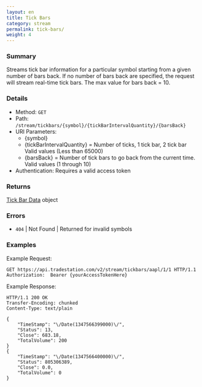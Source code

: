 ```yaml
---
layout: en
title: Tick Bars
category: stream
permalink: tick-bars/
weight: 4
---
```


### Summary

Streams tick bar information for a particular symbol starting from a given number of bars back. If no number of bars back are specified, the request will stream real-time tick bars. The max value for bars back = 10.

### Details

* Method: `GET`
* Path: `/stream/tickbars/{symbol}/{tickBarIntervalQuantity}/{barsBack}`
* URI Parameters:
  * {symbol}
  * {tickBarIntervalQuantity} = Number of ticks, 1 tick bar, 2 tick bar Valid values (Less than 65000)
  * {barsBack} = Number of tick bars to go back from the current time. Valid values (1 through 10)
* Authentication: Requires a valid access token

### Returns

[Tick Bar Data](../../objects/tick-bar-data) object

### Errors

* `404` | Not Found | Returned for invalid symbols

### Examples

Example Request:

    GET https://api.tradestation.com/v2/stream/tickbars/aapl/1/1 HTTP/1.1
    Authorization:  Bearer {yourAccessTokenHere}

Example Response:

    HTTP/1.1 200 OK
    Transfer-Encoding: chunked
    Content-Type: text/plain

    {
        "TimeStamp": "\/Date(1347566399000)\/",
        "Status": 13,
        "Close": 683.18,
        "TotalVolume": 200
    }
    {
        "TimeStamp": "\/Date(1347566400000)\/",
        "Status": 805306389,
        "Close": 0.0,
        "TotalVolume": 0
    }